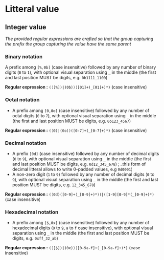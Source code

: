 # Litteral value

## Integer value

_The provided regular expressions are crafted so that the group capturing the prefix the group capturing the value have the same parent_

### Binary notation

A prefix among `[%,0b]` (case insensitive) followed by any number of binary digits (`0` to `1`), with optional visual separation using `_` in the middle (the first and last position MUST be digits, e.g. `0b1111_1100`)

**Regular expression :** `(([%])|(0b))([01]+(_[01]+)*)` (case insensitive)

### Octal notation

* A prefix among `[0,0o]` (case insensitive) followed by any number of octal digits (`0` to `7`), with optional visual separation using `_` in the middle (the first and last position MUST be digits, e.g. `0o123_4567`)

**Regular expression :** `((0)|(0o))([0-7]+(_[0-7]+)*)` (case insensitive)

### Decimal notation

* A prefix `[0d]` (case insensitive) followed by any number of decimal digits (`0` to `9`), with optional visual separation using `_` in the middle (the first and last position MUST be digits, e.g. `0d12_345_678`) ; _this form of decimal litteral allows to write 0-padded values, e.g `0d0001`)
* A non-zero digit (`1` to `9`) followed by any number of decimal digits (`0` to `9`), with optional visual separation using `_` in the middle (the first and last position MUST be digits, e.g. `12_345_678`)

**Regular expression :** `((0d)([0-9]+(_[0-9]+)*))|([1-9][0-9]*(_[0-9]+)*)` (case insensitive)

### Hexadecimal notation
* A prefix among `[$,0x]` (case insensitive) followed by any number of hexadecimal digits (`0` to `9`, `a` to `f` case insensitive), with optional visual separation using `_` in the middle (the first and last position MUST be digits, e.g. `0xff_32_ab`)

**Regular expression :** `(([$])|(0x))([0-9a-f]+(_[0-9a-f]+)*)` (case insensitive)
